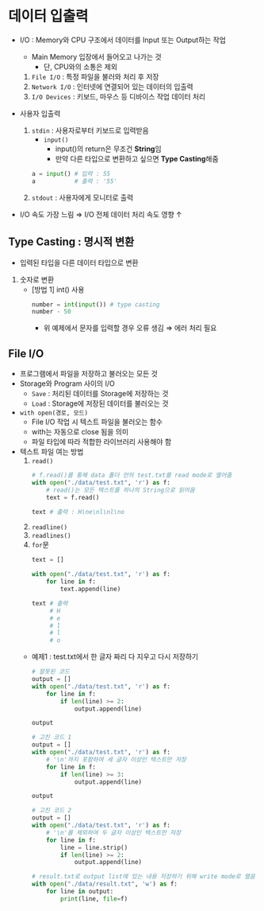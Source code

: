 # 데이터 입출력
- I/O : Memory와 CPU 구조에서 데이터를 Input 또는 Output하는 작업
    - Main Memory 입장에서 들어오고 나가는 것
        - 단, CPU와의 소통은 제외
    1. `File I/O` : 특정 파일을 불러와 처리 후 저장
    1. `Network I/O` : 인터넷에 연결되어 있는 데이터의 입출력
    1. `I/O Devices` : 키보드, 마우스 등 디바이스 작업 데이터 처리
- 사용자 입출력
    1. `stdin` : 사용자로부터 키보드로 입력받음
        - `input()`
            - input()의 return은 무조건 **String**임
            - 만약 다른 타입으로 변환하고 싶으면 **Type Casting**해줌
        ```py
        a = input() # 입력 : 55
        a           # 출력 : '55'
        ```
    1. `stdout` : 사용자에게 모니터로 출력

- I/O 속도 가장 느림 $\Rightarrow$ I/O 전체 데이터 처리 속도 영향 $\uparrow$


## Type Casting : 명시적 변환
- 입력된 타입을 다른 데이터 타입으로 변환
1. 숫자로 변환
    - [방법 1] int() 사용
        ```py
        number = int(input()) # type casting
        number - 50
        ```
        - 위 예제에서 문자를 입력할 경우 오류 생김 $\Rightarrow$ 에러 처리 필요


## File I/O
- 프로그램에서 파일을 저장하고 불러오는 모든 것
- Storage와 Program 사이의 I/O
    - `Save` : 처리된 데이터를 Storage에 저장하는 것
    - `Load` : Storage에 저장된 데이터를 불러오는 것
- `with open(경로, 모드)`
    - File I/O 작업 시 텍스트 파일을 불러오는 함수
    - with는 자동으로 close 됨을 의미
    - 파일 타입에 따라 적합한 라이브러리 사용해야 함
- 텍스트 파일 여는 방법
    1. `read()`
        ```py
        # f.read()를 통해 data 폴더 안의 test.txt를 read mode로 열어줌
        with open("./data/test.txt", 'r') as f:
            # read()는 모든 텍스트를 하나의 String으로 읽어옴
            text = f.read()
        
        text # 출력 : H\ne\nl\nl\no
        ```
    1. `readline()`
    1. `readlines()`
    1. `for`문
        ```py
        text = []

        with open("./data/test.txt", 'r') as f:
            for line in f:
                text.append(line)

        text # 출력
             # H
             # e
             # l
             # l
             # o
        ```
    - 예제1 : test.txt에서 한 글자 짜리 다 지우고 다시 저장하기
        ```py
        # 잘못된 코드
        output = []
        with open("./data/test.txt", 'r') as f:
            for line in f:
                if len(line) >= 2:
                    output.append(line)
        
        output
        ```
        ```py
        # 고친 코드 1
        output = []
        with open("./data/test.txt", 'r') as f:
            # '\n'까지 포함하여 세 글자 이상인 텍스트만 저장
            for line in f:
                if len(line) >= 3:
                    output.append(line)
        
        output
        ```
        ```py
        # 고친 코드 2
        output = []
        with open("./data/test.txt", 'r') as f:
            # '\n'를 제외하여 두 글자 이상인 텍스트만 저장
            for line in f:
                line = line.strip()
                if len(line) >= 2:
                    output.append(line)
        
        # result.txt로 output list에 있는 내용 저장하기 위해 write mode로 열음
        with open("./data/result.txt", 'w') as f:
            for line in output:
                print(line, file=f)
        ```
        

